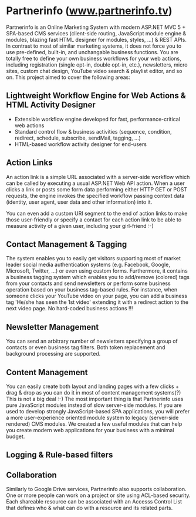 # Partnerinfo (www.partnerinfo.tv)
Partnerinfo is an Online Marketing System with modern ASP.NET MVC 5 + SPA-based CMS services (client-side routing, JavaScript module engine & modules, blazing fast HTML designer for modules, styles, ...) & REST APIs. In contrast to most of similar marketing systems, it does not force you to use pre-defined, built-in, and unchangable business functions. You are totally free to define your own business workflows for your web actions, including registration (single opt-in, double opt-in, etc.), newsletters, micro sites, custom chat design, YouTube video search & playlist editor, and so on. This project aimed to cover the following areas:

## Lightweight Workflow Engine for Web Actions & HTML Activity Designer

- Extensible workflow engine developed for fast, performance-critical web actions
- Standard control flow & business activities (sequence, condition, redirect, schedule, subscribe, sendMail, tagging, ...)
- HTML-based workflow activity designer for end-users

## Action Links

An action link is a simple URL associated with a server-side workflow which can be called by executing a usual ASP.NET Web API action. When a user clicks a link or posts some form data performing either HTTP GET or POST requests, the engine invokes the specified workflow passing context data (identity, user agent, user data and other information) into it.

You can even add a custom URI segment to the end of action links to make those user-friendly or specify a contact for each action link to be able to measure activity of a given user, including your girl-friend :-)

## Contact Management & Tagging

The system enables you to easily get visitors supporting most of market leader social media authentication systems (e.g. Facebook, Google, Microsoft, Twitter, ...) or even using custom forms. Furthermore, it contains a business tagging system which enables you to add/remove (colored) tags from your contacts and send newsletters or perform some business operation based on your business tag-based rules. For instance, when someone clicks your YouTube video on your page, you can add a business tag 'He/she has seen the 1st video' extending it with a redirect action to the next video page. No hard-coded business actions !!!

## Newsletter Management

You can send an arbitrary number of newsletters specifying a group of contacts or even business tag filters. Both token replacement and background processing are supported.

## Content Management

You can easily create both layout and landing pages with a few clicks + drag & drop as you can do it in most of content management systems(?) This is not a big deal :-) The most important thing is that Partnerinfo uses pure JavaScript modules instead of slow server-side modules. If you are used to develop strongly JavaScript-based SPA applications, you will prefer a more user-experience oriented module system to legacy (server-side rendered) CMS modules. We created a few useful modules that can help you create modern web applications for your business with a minimal budget.

## Logging & Rule-based filters

## Collaboration

Similarly to Google Drive services, Partnerinfo also supports collaboration. One or more people can work on a project or site using ACL-based security. Each shareable resource can be associated with an Accesss Control List that defines who & what can do with a resource and its related parts.
